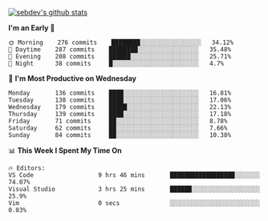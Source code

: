 [![sebdev's github stats](https://github-readme-stats.vercel.app/api?username=sebdeveloper6952)](https://github.com/anuraghazra/github-readme-stats)
<!--START_SECTION:waka-->
**I'm an Early 🐤** 

```text
🌞 Morning    276 commits    ████████░░░░░░░░░░░░░░░░░   34.12% 
🌆 Daytime    287 commits    ████████░░░░░░░░░░░░░░░░░   35.48% 
🌃 Evening    208 commits    ██████░░░░░░░░░░░░░░░░░░░   25.71% 
🌙 Night      38 commits     █░░░░░░░░░░░░░░░░░░░░░░░░   4.7%

```
📅 **I'm Most Productive on Wednesday** 

```text
Monday       136 commits    ████░░░░░░░░░░░░░░░░░░░░░   16.81% 
Tuesday      138 commits    ████░░░░░░░░░░░░░░░░░░░░░   17.06% 
Wednesday    179 commits    █████░░░░░░░░░░░░░░░░░░░░   22.13% 
Thursday     139 commits    ████░░░░░░░░░░░░░░░░░░░░░   17.18% 
Friday       71 commits     ██░░░░░░░░░░░░░░░░░░░░░░░   8.78% 
Saturday     62 commits     ██░░░░░░░░░░░░░░░░░░░░░░░   7.66% 
Sunday       84 commits     ██░░░░░░░░░░░░░░░░░░░░░░░   10.38%

```


📊 **This Week I Spent My Time On** 

```text
🔥 Editors: 
VS Code                  9 hrs 46 mins       ██████████████████░░░░░░░   74.07% 
Visual Studio            3 hrs 25 mins       ██████░░░░░░░░░░░░░░░░░░░   25.9% 
Vim                      0 secs              ░░░░░░░░░░░░░░░░░░░░░░░░░   0.03%

```


<!--END_SECTION:waka-->
